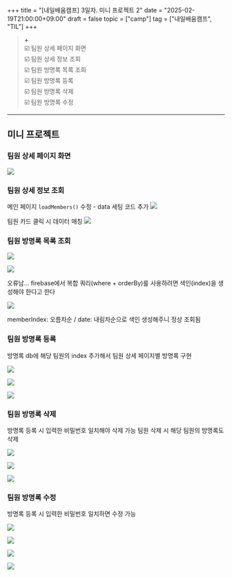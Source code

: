 +++
title = "[내일배움캠프] 3일차. 미니 프로젝트 2"
date = "2025-02-19T21:00:00+09:00"
draft = false
topic = ["camp"]
tag = ["내일배움캠프", "TIL"]
+++

> **+**  
☑️ 팀원 상세 페이지 화면  
☑️ 팀원 상세 정보 조회  
☑️ 팀원 방명록 목록 조회  
☑️ 팀원 방명록 등록  
☑️ 팀원 방명록 삭제  
☑️ 팀원 방명록 수정  

---

## 미니 프로젝트


### 팀원 상세 페이지 화면

![](https://velog.velcdn.com/images/ezro/post/227dc23c-15ff-4a84-a975-280136059816/image.png)


### 팀원 상세 정보 조회

메인 페이지 `loadMembers()` 수정 - data 세팅 코드 추가
![](https://velog.velcdn.com/images/ezro/post/35e0b44d-c5d4-49da-ac77-484e6815788f/image.png)

팀원 카드 클릭 시 데이터 매칭
![](https://velog.velcdn.com/images/ezro/post/02e8f255-efec-48c9-a13b-7776d0238aef/image.png)


### 팀원 방명록 목록 조회

![](https://velog.velcdn.com/images/ezro/post/e7f5077d-6a7f-4e07-846e-60f9f5bca0fb/image.png)

![](https://velog.velcdn.com/images/ezro/post/b209f915-0ee4-4738-b741-b6af497e6c43/image.png)

오류남... firebase에서 복합 쿼리(where + orderBy)를 사용하려면 색인(index)을 생성해야 한다고 한다

![](https://velog.velcdn.com/images/ezro/post/c7f06d75-c44c-4f8f-bcce-af26e7174052/image.png)

memberIndex: 오름차순 / date: 내림차순으로 색인 생성해주니 정상 조회됨


### 팀원 방명록 등록

방명록 db에 해당 팀원의 index 추가해서 팀원 상세 페이지별 방명록 구현

![](https://velog.velcdn.com/images/ezro/post/410bbe97-6f23-4815-adcc-7b96cddc74ac/image.gif)

![](https://velog.velcdn.com/images/ezro/post/37fdab15-bb51-4443-a3f0-fa41cb097a96/image.png)

![](https://velog.velcdn.com/images/ezro/post/3f9e69f3-b7ac-4d0e-90f5-2342aaeb9e9e/image.png)


### 팀원 방명록 삭제

방명록 등록 시 입력한 비밀번호 일치해야 삭제 가능
팀원 삭제 시 해당 팀원의 방명록도 삭제

![](https://velog.velcdn.com/images/ezro/post/62095588-e942-4957-9c43-4148871abe9d/image.gif)

![](https://velog.velcdn.com/images/ezro/post/721c2614-fa62-4106-8551-eb17b30b3e16/image.png)

![](https://velog.velcdn.com/images/ezro/post/013df90d-2d96-40c2-978d-ce02f1f5c0a8/image.png)



### 팀원 방명록 수정

방명록 등록 시 입력한 비밀번호 일치하면 수정 가능

![](https://velog.velcdn.com/images/ezro/post/6746dcdb-9928-41d4-be3e-74af66b8d109/image.gif)

![](https://velog.velcdn.com/images/ezro/post/a4ff9576-f8a3-4208-b43d-05a1727ecdf1/image.png)

![](https://velog.velcdn.com/images/ezro/post/3e638e9d-e061-45e7-b05c-6877906c258a/image.png)

![](https://velog.velcdn.com/images/ezro/post/7788bc9a-bad0-442b-ac70-baf631782654/image.png)
